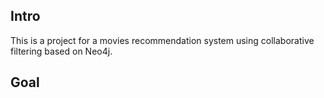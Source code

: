 ## Intro

This is a project for a movies recommendation system using collaborative filtering based on Neo4j.

## Goal


